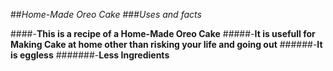 ##*Home-Made Oreo Cake*
###*Uses and facts*

####-**This is a recipe of a Home-Made Oreo Cake**
#####-**It is usefull for Making Cake at home other than risking your life and going out**
######-**It is eggless**
#######-**Less Ingredients**
